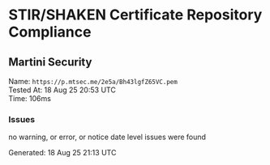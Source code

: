 # STIR/SHAKEN Certificate Repository Compliance

## Martini Security

Name: `https://p.mtsec.me/2e5a/Bh43lgfZ65VC.pem`\
Tested At: 18 Aug 25 20:53 UTC\
Time: 106ms

### Issues

no warning, or error, or notice date level issues were found

Generated: 18 Aug 25 21:13 UTC